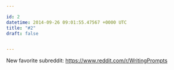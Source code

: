 ```yaml
---

id: 2
datetime: 2014-09-26 09:01:55.47567 +0000 UTC
title: "#2"
draft: false


---
```


New favorite subreddit: https://www.reddit.com/r/WritingPrompts
